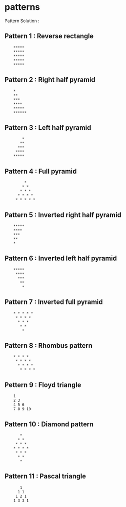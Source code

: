 # patterns
Pattern Solution :

## Pattern 1 : Reverse rectangle

        *****
        *****
        *****
        *****
        *****

## Pattern 2 : Right half pyramid

        *
        **
        ***
        ****
        *****
        ******

## Pattern 3 : Left half pyramid


            *
           **
          ***
         ****
        *****

## Pattern 4 : Full pyramid


             *
            * *
           * * *
          * * * *
         * * * * * 

## Pattern 5 : Inverted right half pyramid


        *****
        ****
        ***
        **
        *

## Pattern 6 : Inverted left half pyramid


        *****
         ****
          ***
           **
            *

## Pattern 7 : Inverted full pyramid


        * * * * *
         * * * *
          * * *
           * *
            *

## Pattern 8 : Rhombus pattern


        * * * *
         * * * *
          * * * *
           * * * *

## Pettern 9 : Floyd triangle


        1
        2 3
        4 5 6
        7 8 9 10

## Pattern 10 : Diamond pattern


           *
          * *
         * * *
        * * * *
         * * *
          * *
           *

## Pattern 11 : Pascal triangle


           1
          1 1
         1 2 1
        1 3 3 1



